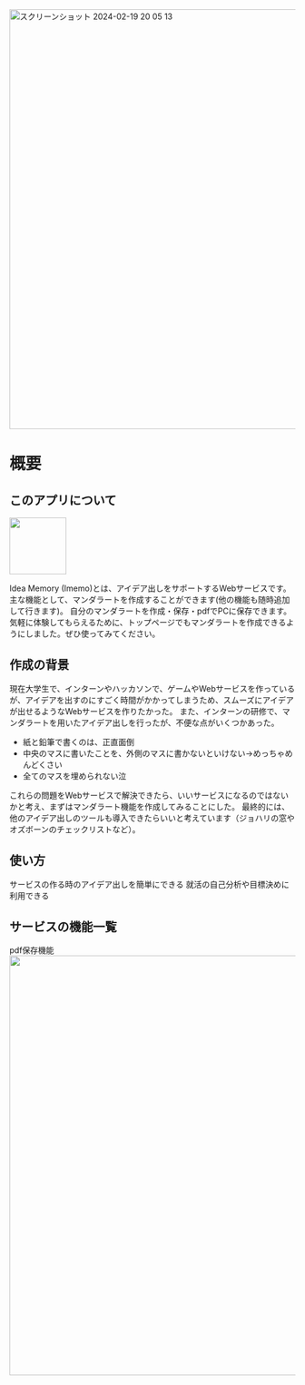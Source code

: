 <img width="740" alt="スクリーンショット 2024-02-19 20 05 13" src="https://github.com/iwatanabee/Idea-memory/assets/83575309/e12862cc-cc28-4694-a7e6-33d628db8a1c">

# 概要

## このアプリについて
<img src="https://github.com/iwatanabee/Idea-memory/assets/83575309/492b3cb2-7943-4305-9c91-2b4c836bc469" width="100" height="100">  

Idea Memory (Imemo)とは、アイデア出しをサポートするWebサービスです。
主な機能として、マンダラートを作成することができます(他の機能も随時追加して行きます)。
自分のマンダラートを作成・保存・pdfでPCに保存できます。
気軽に体験してもらえるために、トップページでもマンダラートを作成できるようにしました。ぜひ使ってみてください。

## 作成の背景
現在大学生で、インターンやハッカソンで、ゲームやWebサービスを作っているが、アイデアを出すのにすごく時間がかかってしまうため、スムーズにアイデアが出せるようなWebサービスを作りたかった。
また、インターンの研修で、マンダラートを用いたアイデア出しを行ったが、不便な点がいくつかあった。
- 紙と鉛筆で書くのは、正直面倒
- 中央のマスに書いたことを、外側のマスに書かないといけない→めっちゃめんどくさい
- 全てのマスを埋められない泣

これらの問題をWebサービスで解決できたら、いいサービスになるのではないかと考え、まずはマンダラート機能を作成してみることにした。
最終的には、他のアイデア出しのツールも導入できたらいいと考えています（ジョハリの窓やオズボーンのチェックリストなど）。


## 使い方
サービスの作る時のアイデア出しを簡単にできる
就活の自己分析や目標決めに利用できる

## サービスの機能一覧
pdf保存機能  
<img width="740" src="https://github.com/iwatanabee/Idea-memory/assets/83575309/7d763a56-04bb-494e-a97d-a18483586da4">






